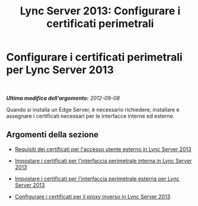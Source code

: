 ﻿---
title: 'Lync Server 2013: Configurare i certificati perimetrali'
TOCTitle: Configurare i certificati perimetrali
ms:assetid: b266e793-dcec-4807-b548-02c83848c983
ms:mtpsurl: https://technet.microsoft.com/it-it/library/Gg412858(v=OCS.15)
ms:contentKeyID: 49301705
ms.date: 08/24/2015
mtps_version: v=OCS.15
ms.translationtype: HT
---

# Configurare i certificati perimetrali per Lync Server 2013

 

_**Ultima modifica dell'argomento:** 2012-09-08_

Quando si installa un Edge Server, è necessario richiedere, installare e assegnare i certificati necessari per le interfacce interne ed esterne.

## Argomenti della sezione

  - [Requisiti dei certificati per l'accesso utente esterno in Lync Server 2013](lync-server-2013-certificate-requirements-for-external-user-access.md)

  - [Impostare i certificati per l'interfaccia perimetrale interna in Lync Server 2013](lync-server-2013-set-up-certificates-for-the-internal-edge-interface.md)

  - [Impostare i certificati per l'interfaccia perimetrale esterna per Lync Server 2013](lync-server-2013-set-up-certificates-for-the-external-edge-interface.md)

  - [Configurare i certificati per il proxy inverso in Lync Server 2013](lync-server-2013-set-up-certificates-for-the-reverse-proxy.md)

